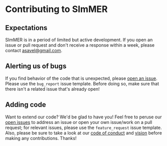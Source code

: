 # Contributing to SImMER

## Expectations
SImMER is in a period of limited but active development. If you open an issue or pull request and don't receive a response within a week, please contact asavel@gmail.com.

## Alerting us of bugs
If you find behavior of the code that is unexpected, please [open an issue](https://github.com/arjunsavel/shane-reduction/issues). Please use the ``bug_report`` issue template. Before doing so, make sure that there isn't a related issue that's already open!

## Adding code
Want to extend our code? We'd be glad to have you! Feel free to peruse our [open issues](https://github.com/arjunsavel/shane-reduction/issues) to address an issue or open your own issue/work on a pull request; for relevant issues, please use the ``feature_request`` issue template. Also, please be sure to take a look at our [code of conduct](https://github.com/arjunsavel/shane-reduction/blob/master/CODE_OF_CONDUCT.md) and [vision](https://github.com/arjunsavel/shane-reduction/blob/master/VISION.md) before making any contributions. Thanks!
